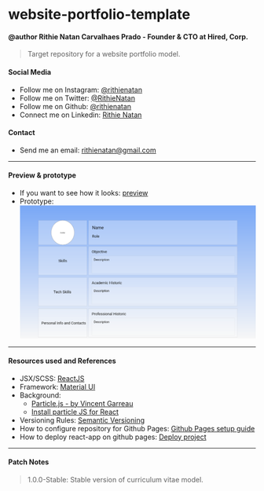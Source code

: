 # website-portfolio-template

#### @author Rithie Natan Carvalhaes Prado - Founder & CTO at Hired, Corp.
 > Target repository for a website portfolio model.

#### Social Media
 - Follow me on Instagram: [@rithienatan](https://instagram.com/rithienatan/)
 - Follow me on Twitter:   [@RithieNatan](https://twitter.com/RithieNatan/)
 - Follow me on Github:    [@rithienatan](https://github.com/rithienatan/)
 - Connect me on Linkedin: [Rithie Natan](https://www.linkedin.com/in/rithie-natan-470181b0/)

#### Contact
 - Send me an email: rithienatan@gmail.com

---

#### Preview & prototype
 - If you want to see how it looks: [preview](https://rithienatan.github.io/website-portfolio-template/)
 - Prototype:
 ![](https://github.com/rithienatan/website-portfolio-template/blob/master/prototype-website-curriculum.PNG)

---

#### Resources used and References
 - JSX/SCSS: [ReactJS](https://pt-br.reactjs.org/)
 - Framework: [Material UI](https://material-ui.com/pt/)
 - Background:
    - [Particle.js - by Vincent Garreau](https://vincentgarreau.com/particles.js/)
    - [Install particle JS for React](https://www.npmjs.com/package/react-particles-js)
 - Versioning Rules: [Semantic Versioning](https://semver.org/)
 - How to configure repository for Github Pages: [Github Pages setup guide](https://docs.github.com/en/enterprise/2.13/user/articles/configuring-a-publishing-source-for-github-pages)
 - How to deploy react-app on github pages: [Deploy project](https://medium.com/@_mariacheline/deploy-create-react-app-project-to-github-pages-2eb6deda5b89)

---

#### Patch Notes
 > 1.0.0-Stable: Stable version of curriculum vitae model.